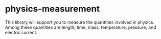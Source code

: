 # physics-measurement
This library will support you to measure the quantities involved in physics. Among these quantities are length, time, mass, temperature, pressure, and electric current.
